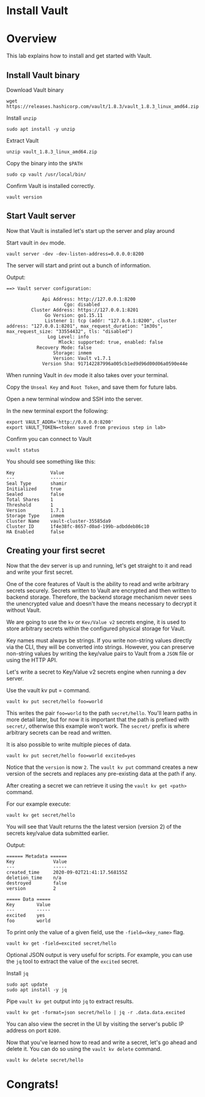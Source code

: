 # Install Vault   

# Overview
This lab explains how to install and get started with Vault.   

## Install Vault binary   

Download Vault binary   
```
wget https://releases.hashicorp.com/vault/1.8.3/vault_1.8.3_linux_amd64.zip
```

Install `unzip`   
```
sudo apt install -y unzip
```

Extract Vault   
```
unzip vault_1.8.3_linux_amd64.zip
```

Copy the binary into the `$PATH`   
```
sudo cp vault /usr/local/bin/
```

Confirm Vault is installed correctly.   
```
vault version
```

## Start Vault server

Now that Vault is installed let's start up the server and play around

Start vault in `dev` mode. 
```
vault server -dev -dev-listen-address=0.0.0.0:8200
```

The server will start and print out a bunch of information. 

Output: 
```
==> Vault server configuration:

             Api Address: http://127.0.0.1:8200
                     Cgo: disabled
         Cluster Address: https://127.0.0.1:8201
              Go Version: go1.15.11
              Listener 1: tcp (addr: "127.0.0.1:8200", cluster address: "127.0.0.1:8201", max_request_duration: "1m30s", max_request_size: "33554432", tls: "disabled")
               Log Level: info
                   Mlock: supported: true, enabled: false
           Recovery Mode: false
                 Storage: inmem
                 Version: Vault v1.7.1
             Version Sha: 917142287996a005cb1ed9d96d00d06a0590e44e
```

When running Vault in `dev` mode it also takes over your terminal. 

Copy the `Unseal Key` and `Root Token`, and save them for future labs. 

Open a new terminal window and SSH into the server. 

In the new terminal export the following: 
```
export VAULT_ADDR='http://0.0.0.0:8200'
export VAULT_TOKEN=<token saved from previous step in lab>
```

Confirm you can connect to Vault 
```
vault status
```

You should see something like this: 
```
Key             Value
---             -----
Seal Type       shamir
Initialized     true
Sealed          false
Total Shares    1
Threshold       1
Version         1.7.1
Storage Type    inmem
Cluster Name    vault-cluster-35585da9
Cluster ID      1f4e38fc-8657-d0ad-199b-adbddeb86c10
HA Enabled      false
```


## Creating your first secret
Now that the dev server is up and running, let's get straight to it and read and write your first secret.

One of the core features of Vault is the ability to read and write arbitrary secrets securely. Secrets written to Vault are encrypted and then written to backend storage. Therefore, the backend storage mechanism never sees the unencrypted value and doesn't have the means necessary to decrypt it without Vault.

We are going to use the `kv` or `Kev/Value v2` secrets engine, it is used to store arbitrary secrets within the configured physical storage for Vault.

Key names must always be strings. If you write non-string values directly via the CLI, they will be converted into strings. However, you can preserve non-string values by writing the key/value pairs to Vault from a `JSON` file or using the HTTP API.  

Let's write a secret to Key/Value v2 secrets engine when running a dev server. 

Use the vault kv put <path> <key>=<value> command.

```
vault kv put secret/hello foo=world
```

This writes the pair `foo=world` to the path `secret/hello`. You'll learn paths in more detail later, but for now it is important that the path is prefixed with `secret/`, otherwise this example won't work. The `secret/` prefix is where arbitrary secrets can be read and written.


It is also possible to write multiple pieces of data.
```
vault kv put secret/hello foo=world excited=yes
```   
Notice that the `version` is now `2`. The `vault kv put` command creates a new version of the secrets and replaces any pre-existing data at the path if any.


After creating a secret we can retrieve it using the `vault kv get <path>` command. 

For our example execute: 
```
vault kv get secret/hello
```

You will see that Vault returns the the latest version (version 2) of the secrets key/value data submitted earlier. 

Output:
```
====== Metadata ======
Key              Value
---              -----
created_time     2020-09-02T21:41:17.568155Z
deletion_time    n/a
destroyed        false
version          2

===== Data =====
Key        Value
---        -----
excited    yes
foo        world
```

To print only the value of a given field, use the `-field=<key_name>` flag.   

```
vault kv get -field=excited secret/hello
```

Optional JSON output is very useful for scripts. For example, you can use the `jq` tool to extract the value of the `excited` secret.


Install `jq`
```
sudo apt update 
sudo apt install -y jq
```


Pipe `vault kv get` output into `jq` to extract results.   
```
vault kv get -format=json secret/hello | jq -r .data.data.excited
```

You can also view the secret in the UI by visiting the server's public IP address on port `8200`. 


Now that you've learned how to read and write a secret, let's go ahead and delete it. You can do so using the `vault kv delete` command.

```
vault kv delete secret/hello
```


# Congrats! 
